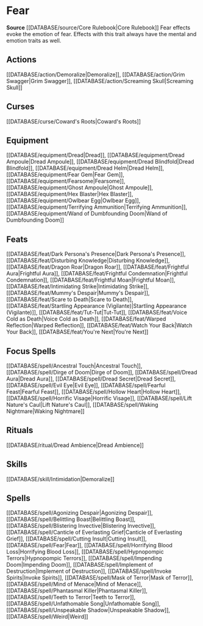﻿---
id: '68'
name: Fear
rarity: Common
rus_type_level: null
source: '[[DATABASE/source/Core Rulebook|Core Rulebook]]'
trait:
- Fear
type: Trait

---
# Fear

**Source** [[DATABASE/source/Core Rulebook|Core Rulebook]] 
Fear effects evoke the emotion of fear. Effects with this trait always have the mental and emotion traits as well.

## Actions

[[DATABASE/action/Demoralize|Demoralize]], [[DATABASE/action/Grim Swagger|Grim Swagger]], [[DATABASE/action/Screaming Skull|Screaming Skull]]

## Curses

[[DATABASE/curse/Coward's Roots|Coward's Roots]]

## Equipment

[[DATABASE/equipment/Dread|Dread]], [[DATABASE/equipment/Dread Ampoule|Dread Ampoule]], [[DATABASE/equipment/Dread Blindfold|Dread Blindfold]], [[DATABASE/equipment/Dread Helm|Dread Helm]], [[DATABASE/equipment/Fear Gem|Fear Gem]], [[DATABASE/equipment/Fearsome|Fearsome]], [[DATABASE/equipment/Ghost Ampoule|Ghost Ampoule]], [[DATABASE/equipment/Hex Blaster|Hex Blaster]], [[DATABASE/equipment/Owlbear Egg|Owlbear Egg]], [[DATABASE/equipment/Terrifying Ammunition|Terrifying Ammunition]], [[DATABASE/equipment/Wand of Dumbfounding Doom|Wand of Dumbfounding Doom]]

## Feats

[[DATABASE/feat/Dark Persona's Presence|Dark Persona's Presence]], [[DATABASE/feat/Disturbing Knowledge|Disturbing Knowledge]], [[DATABASE/feat/Dragon Roar|Dragon Roar]], [[DATABASE/feat/Frightful Aura|Frightful Aura]], [[DATABASE/feat/Frightful Condemnation|Frightful Condemnation]], [[DATABASE/feat/Frightful Moan|Frightful Moan]], [[DATABASE/feat/Intimidating Strike|Intimidating Strike]], [[DATABASE/feat/Mummy's Despair|Mummy's Despair]], [[DATABASE/feat/Scare to Death|Scare to Death]], [[DATABASE/feat/Startling Appearance (Vigilante)|Startling Appearance (Vigilante)]], [[DATABASE/feat/Tut-Tut|Tut-Tut]], [[DATABASE/feat/Voice Cold as Death|Voice Cold as Death]], [[DATABASE/feat/Warped Reflection|Warped Reflection]], [[DATABASE/feat/Watch Your Back|Watch Your Back]], [[DATABASE/feat/You're Next|You're Next]]

## Focus Spells

[[DATABASE/spell/Ancestral Touch|Ancestral Touch]], [[DATABASE/spell/Dirge of Doom|Dirge of Doom]], [[DATABASE/spell/Dread Aura|Dread Aura]], [[DATABASE/spell/Dread Secret|Dread Secret]], [[DATABASE/spell/Evil Eye|Evil Eye]], [[DATABASE/spell/Fearful Feast|Fearful Feast]], [[DATABASE/spell/Hollow Heart|Hollow Heart]], [[DATABASE/spell/Horrific Visage|Horrific Visage]], [[DATABASE/spell/Lift Nature's Caul|Lift Nature's Caul]], [[DATABASE/spell/Waking Nightmare|Waking Nightmare]]

## Rituals

[[DATABASE/ritual/Dread Ambience|Dread Ambience]]

## Skills

[[DATABASE/skill/Intimidation|Demoralize]]

## Spells

[[DATABASE/spell/Agonizing Despair|Agonizing Despair]], [[DATABASE/spell/Belittling Boast|Belittling Boast]], [[DATABASE/spell/Blistering Invective|Blistering Invective]], [[DATABASE/spell/Canticle of Everlasting Grief|Canticle of Everlasting Grief]], [[DATABASE/spell/Cutting Insult|Cutting Insult]], [[DATABASE/spell/Fear|Fear]], [[DATABASE/spell/Horrifying Blood Loss|Horrifying Blood Loss]], [[DATABASE/spell/Hypnopompic Terrors|Hypnopompic Terrors]], [[DATABASE/spell/Impending Doom|Impending Doom]], [[DATABASE/spell/Implement of Destruction|Implement of Destruction]], [[DATABASE/spell/Invoke Spirits|Invoke Spirits]], [[DATABASE/spell/Mask of Terror|Mask of Terror]], [[DATABASE/spell/Mind of Menace|Mind of Menace]], [[DATABASE/spell/Phantasmal Killer|Phantasmal Killer]], [[DATABASE/spell/Teeth to Terror|Teeth to Terror]], [[DATABASE/spell/Unfathomable Song|Unfathomable Song]], [[DATABASE/spell/Unspeakable Shadow|Unspeakable Shadow]], [[DATABASE/spell/Weird|Weird]]